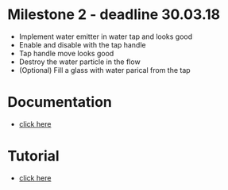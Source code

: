 # Milestone 2 - deadline 30.03.18

* Implement water emitter in water tap and looks good
* Enable and disable with the tap handle
* Tap handle move looks good
* Destroy the water particle in the flow
* (Optional) Fill a glass with water parical from the tap 


# Documentation

* [click here](Documentation/Documentation.md)
  
# Tutorial

* [click here](Documentation/Tutorial.md)